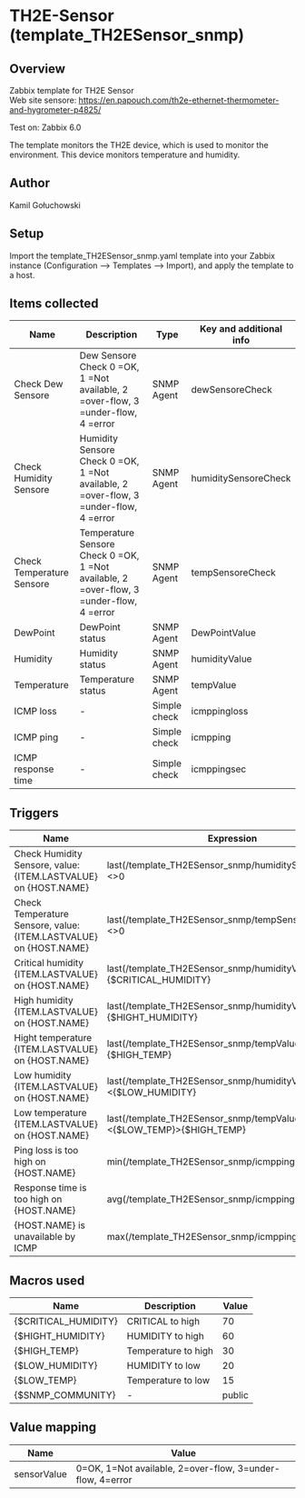 # TH2E-Sensor (template_TH2ESensor_snmp)

## Overview
Zabbix template for TH2E Sensor  
Web site sensore: https://en.papouch.com/th2e-ethernet-thermometer-and-hygrometer-p4825/  

Test on: Zabbix 6.0

The template monitors the TH2E device, which is used to monitor the environment. This device monitors temperature and humidity.


## Author
Kamil Gołuchowski

## Setup
Import the template_TH2ESensor_snmp.yaml template into your Zabbix instance (Configuration --> Templates --> Import), and apply the template to a host.

## Items collected

|Name|Description|Type|Key and additional info|
|----|-----------|----|----|
|Check Dew Sensore|Dew Sensore Check 0 =OK, 1 =Not available, 2 =over-flow, 3 =under-flow, 4 =error|SNMP Agent|dewSensoreCheck|
|Check Humidity Sensore|Humidity Sensore Check 0 =OK, 1 =Not available, 2 =over-flow, 3 =under-flow, 4 =error|SNMP Agent|humiditySensoreCheck|
|Check Temperature Sensore|Temperature Sensore Check 0 =OK, 1 =Not available, 2 =over-flow, 3 =under-flow, 4 =error|SNMP Agent|tempSensoreCheck|
|DewPoint|DewPoint status|SNMP Agent|DewPointValue|
|Humidity|Humidity status|SNMP Agent|humidityValue|
|Temperature|Temperature status|SNMP Agent|tempValue|
|ICMP loss| - |Simple check|icmppingloss|
|ICMP ping| - |Simple check|icmpping|
|ICMP response time| - |Simple check|icmppingsec|

## Triggers

|Name|Expression|Priority|
|----|----------|--------|
|Check Humidity Sensore, value: {ITEM.LASTVALUE} on {HOST.NAME}|last(/template_TH2ESensor_snmp/humiditySensoreCheck)<>0|Information|
|Check Temperature Sensore, value: {ITEM.LASTVALUE} on {HOST.NAME}|last(/template_TH2ESensor_snmp/tempSensoreCheck)<>0|Information|
|Critical humidity {ITEM.LASTVALUE} on {HOST.NAME}|last(/template_TH2ESensor_snmp/humidityValue)>{$CRITICAL_HUMIDITY}|High|
|High humidity {ITEM.LASTVALUE} on {HOST.NAME}|	last(/template_TH2ESensor_snmp/humidityValue)>{$HIGHT_HUMIDITY}|Information|
|Hight temperature {ITEM.LASTVALUE} on {HOST.NAME}|last(/template_TH2ESensor_snmp/tempValue)>{$HIGH_TEMP}|High|
|Low humidity {ITEM.LASTVALUE} on {HOST.NAME}|last(/template_TH2ESensor_snmp/humidityValue)<{$LOW_HUMIDITY}|High|
|Low temperature {ITEM.LASTVALUE} on {HOST.NAME}|last(/template_TH2ESensor_snmp/tempValue)<{$LOW_TEMP}>{$HIGH_TEMP}|High|
|Ping loss is too high on {HOST.NAME}|min(/template_TH2ESensor_snmp/icmppingloss,5m)>20|Warning|
|Response time is too high on {HOST.NAME}|avg(/template_TH2ESensor_snmp/icmppingsec,5m)>0.40|Warning|
|{HOST.NAME} is unavailable by ICMP|max(/template_TH2ESensor_snmp/icmpping,#5)=0|Average|


## Macros used

|Name|Description|Value|
|----|-----------|----|
|{$CRITICAL_HUMIDITY}|CRITICAL to high|70|
|{$HIGHT_HUMIDITY}|HUMIDITY to high|60|
|{$HIGH_TEMP}|Temperature to high|30|
|{$LOW_HUMIDITY}|HUMIDITY to low|20|
|{$LOW_TEMP}|Temperature to low|15|
|{$SNMP_COMMUNITY}| - |public|

## Value mapping
|Name|Value|
|----|-----------|
|sensorValue|0=OK, 1=Not available, 2=over-flow, 3=under-flow, 4=error
